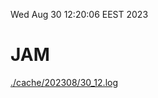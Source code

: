 Wed Aug 30 12:20:06 EEST 2023
# JAM
<a href='./cache/202308/30_12.log'>./cache/202308/30_12.log</a>
